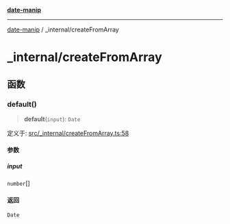 [**date-manip**](../index.md)

***

[date-manip](../modules.md) / \_internal/createFromArray

# \_internal/createFromArray

## 函数

### default()

> **default**(`input`): `Date`

定义于: [src/\_internal/createFromArray.ts:58](https://github.com/fengxinming/date-manip/blob/3800a276ff67972284419177dad55ada4d463d78/src/_internal/createFromArray.ts#L58)

#### 参数

##### input

`number`[]

#### 返回

`Date`
